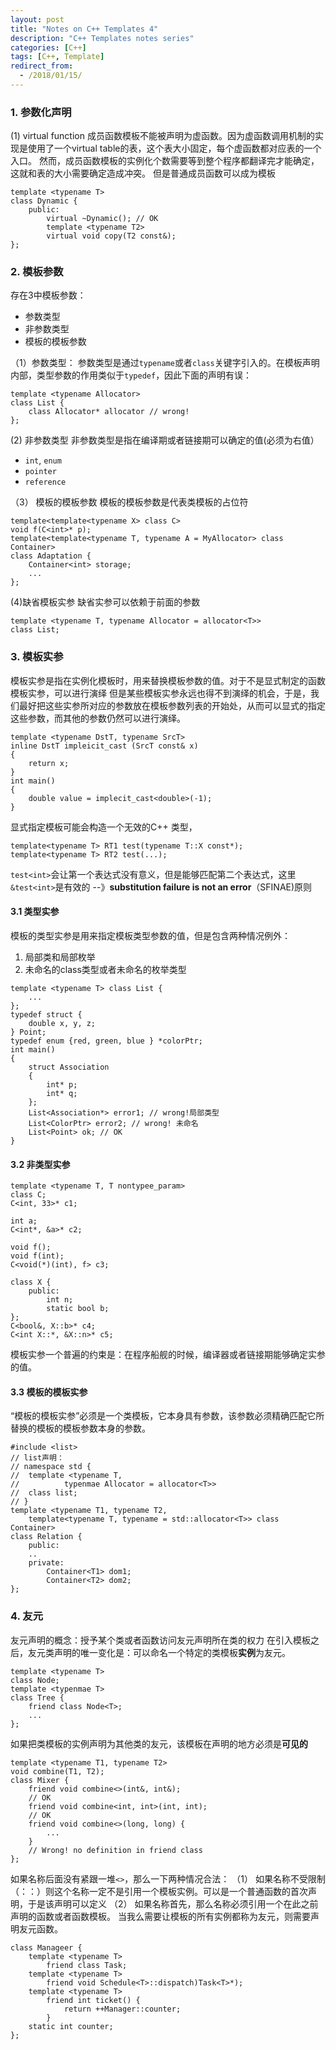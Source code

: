 ```yaml
---
layout: post
title: "Notes on C++ Templates 4"
description: "C++ Templates notes series"
categories: [C++]
tags: [C++, Template]
redirect_from:
  - /2018/01/15/
---
```


### 1. 参数化声明
(1) virtual function
成员函数模板不能被声明为虚函数。因为虚函数调用机制的实现是使用了一个virtual table的表，这个表大小固定，每个虚函数都对应表的一个入口。
然而，成员函数模板的实例化个数需要等到整个程序都翻译完才能确定，这就和表的大小需要确定造成冲突。
但是普通成员函数可以成为模板
```
template <typename T>
class Dynamic {
    public:
        virtual ~Dynamic(); // OK
        template <typename T2>
        virtual void copy(T2 const&);
};
```
### 2. 模板参数
存在3中模板参数：
- 参数类型
- 非参数类型
- 模板的模板参数

（1）参数类型：
参数类型是通过`typename`或者`class`关键字引入的。在模板声明内部，类型参数的作用类似于`typedef`，因此下面的声明有误：
```
template <typename Allocator>
class List {
    class Allocator* allocator // wrong!
};
```
(2) 非参数类型
非参数类型是指在编译期或者链接期可以确定的值(必须为右值）
- `int`, `enum`
- `pointer`
- `reference`

（3） 模板的模板参数
模板的模板参数是代表类模板的占位符
```
template<template<typename X> class C>
void f(C<int>* p);
template<template<typename T, typename A = MyAllocator> class Container> 
class Adaptation {
    Container<int> storage;
    ...
};
```

(4)缺省模板实参
缺省实参可以依赖于前面的参数
```
template <typename T, typename Allocator = allocator<T>>
class List;
```

### 3. 模板实参
模板实参是指在实例化模板时，用来替换模板参数的值。对于不是显式制定的函数模板实参，可以进行演绎
但是某些模板实参永远也得不到演绎的机会，于是，我们最好把这些实参所对应的参数放在模板参数列表的开始处，从而可以显式的指定这些参数，而其他的参数仍然可以进行演绎。
```
template <typename DstT, typename SrcT>
inline DstT impleicit_cast (SrcT const& x)
{
    return x;
}
int main()
{
    double value = implecit_cast<double>(-1);  
}
```
显式指定模板可能会构造一个无效的C++ 类型，
```
template<typename T> RT1 test(typename T::X const*);
template<typename T> RT2 test(...);
```
`test<int>`会让第一个表达式没有意义，但是能够匹配第二个表达式，这里`&test<int>`是有效的
--》**substitution failure is not an error**（SFINAE)原则

#### 3.1 类型实参
模板的类型实参是用来指定模板类型参数的值，但是包含两种情况例外：
1. 局部类和局部枚举
2. 未命名的class类型或者未命名的枚举类型

```
template <typename T> class List {
    ...
};
typedef struct {
    double x, y, z;
} Point;
typedef enum {red, green, blue } *colorPtr;
int main()
{
    struct Association
    {
        int* p;
        int* q;
    };
    List<Association*> error1; // wrong!局部类型
    List<ColorPtr> error2; // wrong! 未命名
    List<Point> ok; // OK
}
```
#### 3.2 非类型实参
```
template <typename T, T nontypee_param>
class C;
C<int, 33>* c1;

int a;
C<int*, &a>* c2;

void f();
void f(int);
C<void(*)(int), f> c3;

class X {
    public: 
        int n;
        static bool b;
};
C<bool&, X::b>* c4;
C<int X::*, &X::n>* c5;
```
模板实参一个普遍的约束是：在程序船舰的时候，编译器或者链接期能够确定实参的值。

#### 3.3 模板的模板实参
“模板的模板实参”必须是一个类模板，它本身具有参数，该参数必须精确匹配它所替换的模板的模板参数本身的参数。
```
#include <list>
// list声明：
// namespace std {
//  template <typename T, 
//          typenmae Allocator = allocator<T>>
//  class list;
// }
template <typename T1, typename T2, 
    template<typename T, typename = std::allocator<T>> class Container>
class Relation {
    public:
    ..
    private:
        Container<T1> dom1;
        Container<T2> dom2;
};
```
### 4. 友元
友元声明的概念：授予某个类或者函数访问友元声明所在类的权力
在引入模板之后，友元类声明的唯一变化是：可以命名一个特定的类模板**实例**为友元。
```
template <typename T>
class Node;
template <typenmae T>
class Tree {
    friend class Node<T>;
    ...
};
```
如果把类模板的实例声明为其他类的友元，该模板在声明的地方必须是**可见的**
```
template <typename T1, typename T2>
void combine(T1, T2);
class Mixer {
    friend void combine<>(int&, int&);
    // OK
    friend void combine<int, int>(int, int);
    // OK
    friend void combine<>(long, long) {
        ...
    }
    // Wrong! no definition in friend class
};
```
如果名称后面没有紧跟一堆`<>`，那么一下两种情况合法：
（1） 如果名称不受限制（：：）则这个名称一定不是引用一个模板实例。可以是一个普通函数的首次声明，于是该声明可以定义
（2） 如果名称首先，那么名称必须引用一个在此之前声明的函数或者函数模板。
当我么需要让模板的所有实例都称为友元，则需要声明友元函数。
```
class Manageer {
    template <typename T>
        friend class Task;
    template <typename T>
        friend void Schedule<T>::dispatch)Task<T>*);
    template <typename T>
        friend int ticket() {
            return ++Manager::counter;
        }
    static int counter;
};
```
